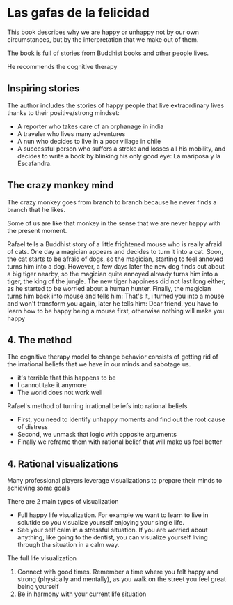 # Las gafas de la felicidad

This book describes why we are happy or unhappy not by our own circumstances, but by the interpretation that we make out of them.

The book is full of stories from Buddhist books and other people lives.

He recommends the cognitive therapy

## Inspiring stories

The author includes the stories of happy people that live extraordinary lives thanks to their positive/strong mindset:

- A reporter who takes care of an orphanage in india
- A traveler who lives many adventures
- A nun who decides to live in a poor village in chile
- A successful person who suffers a stroke and losses all his mobility, and decides to write a book by blinking his only good eye: La mariposa y la Escafandra.

## The crazy monkey mind

The crazy monkey goes from branch to branch because he never finds a branch that he likes.

Some of us are like that monkey in the sense that we are never happy with the present moment.

Rafael tells a Buddhist story of a little frightened mouse who is really afraid of cats.
One day a magician appears and decides to turn it into a cat.
Soon, the cat starts to be afraid of dogs, so the magician, starting to feel annoyed turns him into a dog.
However, a few days later the new dog finds out about a big tiger nearby, so the magician quite annoyed already turns him into a tiger, the king of the jungle.
The new tiger happiness did not last long either, as he started to be worried about a human hunter.
Finally, the magician turns him back into mouse and tells him: That's it, i turned you into a mouse and won't transform you again, later he tells him: Dear friend, you have to learn how to be happy being a mouse first, otherwise nothing will make you happy

## 4. The method

The cognitive therapy model to change behavior consists of getting rid of the irrational beliefs that we have in our minds and sabotage us.

- it's terrible that this happens to be
- I cannot take it anymore
- The world does not work well

Rafael's method of turning irrational beliefs into rational beliefs

- First, you need to identify unhappy moments and find out the root cause of distress
- Second, we unmask that logic with opposite arguments
- Finally we reframe them with rational belief that will make us feel better

## 4. Rational visualizations

Many professional players leverage visualizations to prepare their minds to achieving some goals

There are 2 main types of visualization

- Full happy life visualization. For example we want to learn to live in solutide so you visualize yourself enjoying your single life.
- See your self calm in a stressful situation. If you are worried about anything, like going to the dentist, you can visualize yourself living through tha situation in a calm way.

The full life visualization  

1. Connect with good times. Remember a time where you felt happy and strong (physically and mentally), as you walk on the street you feel great being yourself
2. Be in harmony with your current life situation
